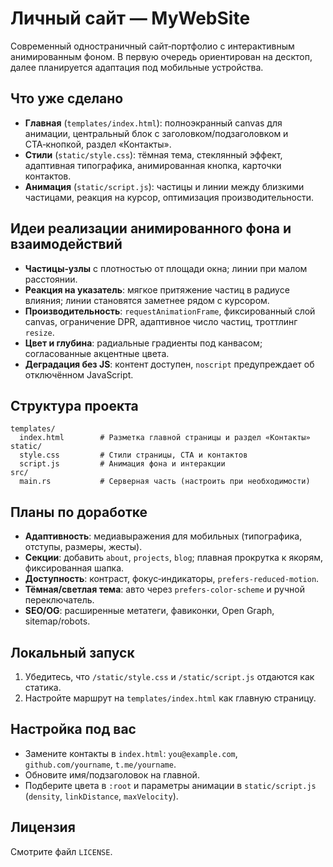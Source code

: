 # Личный сайт — MyWebSite

Современный одностраничный сайт‑портфолио с интерактивным анимированным фоном. В первую очередь ориентирован на десктоп, далее планируется адаптация под мобильные устройства.

## Что уже сделано

- **Главная** (`templates/index.html`): полноэкранный canvas для анимации, центральный блок с заголовком/подзаголовком и CTA‑кнопкой, раздел «Контакты».
- **Стили** (`static/style.css`): тёмная тема, стеклянный эффект, адаптивная типографика, анимированная кнопка, карточки контактов.
- **Анимация** (`static/script.js`): частицы и линии между близкими частицами, реакция на курсор, оптимизация производительности.

## Идеи реализации анимированного фона и взаимодействий

- **Частицы‑узлы** с плотностью от площади окна; линии при малом расстоянии.
- **Реакция на указатель**: мягкое притяжение частиц в радиусе влияния; линии становятся заметнее рядом с курсором.
- **Производительность**: `requestAnimationFrame`, фиксированный слой canvas, ограничение DPR, адаптивное число частиц, троттлинг `resize`.
- **Цвет и глубина**: радиальные градиенты под канвасом; согласованные акцентные цвета.
- **Деградация без JS**: контент доступен, `noscript` предупреждает об отключённом JavaScript.

## Структура проекта

```
templates/
  index.html        # Разметка главной страницы и раздел «Контакты»
static/
  style.css         # Стили страницы, CTA и контактов
  script.js         # Анимация фона и интеракции
src/
  main.rs           # Серверная часть (настроить при необходимости)
```

## Планы по доработке

- **Адаптивность**: медиавыражения для мобильных (типографика, отступы, размеры, жесты).
- **Секции**: добавить `about`, `projects`, `blog`; плавная прокрутка к якорям, фиксированная шапка.
- **Доступность**: контраст, фокус‑индикаторы, `prefers-reduced-motion`.
- **Тёмная/светлая тема**: авто через `prefers-color-scheme` и ручной переключатель.
- **SEO/OG**: расширенные метатеги, фавиконки, Open Graph, sitemap/robots.

## Локальный запуск

1. Убедитесь, что `/static/style.css` и `/static/script.js` отдаются как статика.
2. Настройте маршрут на `templates/index.html` как главную страницу.

## Настройка под вас

- Замените контакты в `index.html`: `you@example.com`, `github.com/yourname`, `t.me/yourname`.
- Обновите имя/подзаголовок на главной.
- Подберите цвета в `:root` и параметры анимации в `static/script.js` (`density`, `linkDistance`, `maxVelocity`).

## Лицензия

Смотрите файл `LICENSE`.
